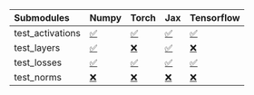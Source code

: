 | Submodules       | Numpy                                                                                                                           | Torch                                                                                                                           | Jax                                                                                                                             | Tensorflow                                                                                                                      |
|:-----------------|:--------------------------------------------------------------------------------------------------------------------------------|:--------------------------------------------------------------------------------------------------------------------------------|:--------------------------------------------------------------------------------------------------------------------------------|:--------------------------------------------------------------------------------------------------------------------------------|
| test_activations | <a href="https://github.com/unifyai/ivy/runs/8157236642?check_suite_focus=true" rel="noopener noreferrer" target="_blank">✅</a> | <a href="https://github.com/unifyai/ivy/runs/8157237144?check_suite_focus=true" rel="noopener noreferrer" target="_blank">✅</a> | <a href="https://github.com/unifyai/ivy/runs/8157237649?check_suite_focus=true" rel="noopener noreferrer" target="_blank">✅</a> | <a href="https://github.com/unifyai/ivy/runs/8157238225?check_suite_focus=true" rel="noopener noreferrer" target="_blank">✅</a> |
| test_layers      | <a href="https://github.com/unifyai/ivy/runs/8157236770?check_suite_focus=true" rel="noopener noreferrer" target="_blank">✅</a> | <a href="https://github.com/unifyai/ivy/runs/8157237277?check_suite_focus=true" rel="noopener noreferrer" target="_blank">❌</a> | <a href="https://github.com/unifyai/ivy/runs/8157237788?check_suite_focus=true" rel="noopener noreferrer" target="_blank">✅</a> | <a href="https://github.com/unifyai/ivy/runs/8157238397?check_suite_focus=true" rel="noopener noreferrer" target="_blank">❌</a> |
| test_losses      | <a href="https://github.com/unifyai/ivy/runs/8157236882?check_suite_focus=true" rel="noopener noreferrer" target="_blank">✅</a> | <a href="https://github.com/unifyai/ivy/runs/8157237409?check_suite_focus=true" rel="noopener noreferrer" target="_blank">✅</a> | <a href="https://github.com/unifyai/ivy/runs/8157237908?check_suite_focus=true" rel="noopener noreferrer" target="_blank">✅</a> | <a href="https://github.com/unifyai/ivy/runs/8157238562?check_suite_focus=true" rel="noopener noreferrer" target="_blank">✅</a> |
| test_norms       | <a href="https://github.com/unifyai/ivy/runs/8157237006?check_suite_focus=true" rel="noopener noreferrer" target="_blank">❌</a> | <a href="https://github.com/unifyai/ivy/runs/8157237549?check_suite_focus=true" rel="noopener noreferrer" target="_blank">❌</a> | <a href="https://github.com/unifyai/ivy/runs/8157238072?check_suite_focus=true" rel="noopener noreferrer" target="_blank">❌</a> | <a href="https://github.com/unifyai/ivy/runs/8157238710?check_suite_focus=true" rel="noopener noreferrer" target="_blank">❌</a> |